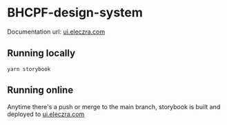 # BHCPF-design-system

Documentation url: [ui.eleczra.com](https://ui.eleczra.com)

## Running locally

`yarn storybook`

## Running online

Anytime there's a push or merge to the main branch, storybook is built and deployed to [ui.eleczra.com](https://ui.eleczra.com)
